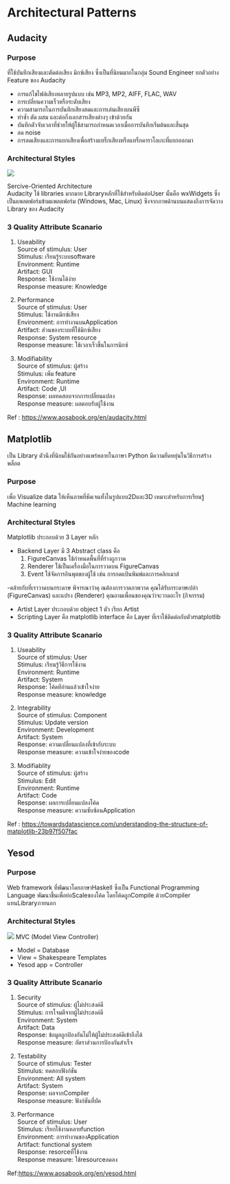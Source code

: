 # Architectural Patterns

## Audacity

### Purpose
ที่ใช้บันทึกเสียงและตัดต่อเสียง มิกซ์เสียง ซึ่งเป็นที่นิยมมากในกลุ่ม Sound Engineer
ยกตัวอย่าง Feature ของ Audacity
- การแก้ไขไฟล์เสียงหลายรูปแบบ เช่น MP3, MP2, AIFF, FLAC, WAV
- การเปลี่ยนความเร็วหรือระดับเสียง
- ความสามารถในการบันทึกเสียงสดและการเล่นเสียงบนพีซี
- ทำซ้ำ ตัด ผสม และต่อกิ่งเอกสารเสียงต่างๆ เข้าด้วยกัน
- บันทึกตัวจับเวลาที่ช่วยให้ผู้ใช้สามารถกำหนดเวลาเมื่อการบันทึกเริ่มต้นและสิ้นสุด
- ลด noise
- การลดเสียงและการแยกเสียงเพื่อสร้างแทร็กเสียงหรือแทร็กคาราโอเกะที่แยกออกมา

### Architectural Styles
<img
  src="https://www.aosabook.org/images/audacity/Layers.png">

Sercive-Oriented Architecture <br>
Audacity ใช้ libraries มากมาย Libraryหลักที่ใช้สำหรับติดต่อUser นั้นคือ wxWidgets ซึ่งเป็นแพลตฟอร์มข้ามแพลตฟอร์ม (Windows, Mac, Linux) ซึงจากภาพด้านบนแสดงถึงการจัดวาง
Library ของ Audacity

### 3 Quality Attribute Scanario
1. Useability<br />
   Source of stimulus: User<br />
   Stimulus: เรียนรู้ระบบsoftware<br />
   Environment: Runtime<br />
   Artifact: GUI<br />
   Response: ใช้งานได้ง่าย<br />
   Response measure: Knowledge<br />

2. Performance<br />
   Source of stimulus: User<br />
   Stimulus: ใช้งานมิกซ์เสียง<br />
   Environment: การทำงานบนApplication<br />
   Artifact: ส่วนของระบบที่ใช้มิกซ์เสียง<br />
   Response: System resource<br />
   Response measure: ใช้เวลาเร็วขึ้นในการมิกซ์<br />

3. Modifiability <br />
   Source of stimulus: ผู้สร้าง<br />
   Stimulus: เพิ่ม feature<br />
   Environment: Runtime<br />
   Artifact: Code ,UI<br />
   Response: ผลทดสอบจากการเปลี่ยนแปลง<br />
   Response measure: ผลตอบรับผู้ใช้งาน<br />
   
Ref : https://www.aosabook.org/en/audacity.html

## Matplotlib
เป็น Library ตัวนึงที่นิยมใช้กันอย่างแพร่หลายในภาษา Python มีความยืดหยุ่นในวิธีการสร้างพล็อต

### Purpose
เพื่อ Visualize data ให้เห็นภาพที่ชัดเจนทั้งในรูปแบบ2Dและ3D เหมาะสำหรับการเรียนรู้ Machine learning

### Architectural Styles
Matplotlib ประกอบด้วย 3 Layer หลัก
- Backend Layer มี 3 Abstract class คือ
  1. FigureCanvas ใช้กำหนดพื้นที่ที่ร่างถูกวาด
  2. Renderer ใช้เป็นเครื่องมือในการวาดบน FigureCanvas
  3. Event ใช้จัดการอินพุตของผู้ใช้ เช่น การกดแป้นพิมพ์และการคลิกเมาส์
 
-คล้ายกับที่เราวาดบนกระดาษ พิจารณาว่าคุ ณต้องการวาดภาพวาด คุณได้รับกระดาษเปล่า (FigureCanvas) และแปรง (Renderer) คุณถามเพื่อนของคุณว่าจะวาดอะไร (กิจกรรม)
- Artist Layer ประกอบด้วย object 1 ตัว เรียก Artist
- Scripting Layer คือ matplotlib interface คือ Layer ที่เราใช้ติดต่อกับตัวmatplotlib

### 3 Quality Attribute Scanario
1. Useability<br />
   Source of stimulus: User<br />
   Stimulus: เรียนรู้วิธีการใช้งาน<br />
   Environment: Runtime<br />
   Artifact: System<br />
   Response: โค้ดทีอ่านแล้วเข้าใจง่าย<br />
   Response measure: knowledge<br />

2. Integrability<br />
   Source of stimulus: Component<br />
   Stimulus: Update version<br />
   Environment: Development<br />
   Artifact: System<br />
   Response: ความเปลี่ยนแปลงที่เข้ากับระบบ<br />
   Response measure: ความเข้าใจง่ายของcode<br />

3. Modifiablity<br />
   Source of stimulus: ผู้สร้าง<br />
   Stimulus: Edit<br />
   Environment: Runtime<br />
   Artifact: Code<br />
   Response: ผลการเปลี่ยนแปลงโค้ด<br />
   Response measure: ความซับซ้อนApplication<br />
   
Ref : https://towardsdatascience.com/understanding-the-structure-of-matplotlib-23b97f507fac



## Yesod


### Purpose
Web framework ที่พัฒนาโดยภาษาHaskell ซึ่งเป็น Functional Programming Language พัฒนาขึ้นเพื่อย่อScaleของโค้ด โดยโค้ดถูกCompile ด้วยCompiler แทนLibraryภายนอก 

### Architectural Styles
<img src="https://www.aosabook.org/images/yesod/overview.png">
MVC (Model View Controller)<br>

- Model = Database
- View = Shakespeare Templates
- Yesod app = Controller

### 3 Quality Attribute Scanario
1. Security<br />
   Source of stimulus: ผู้ไม่ประสงค์ดี<br />
   Stimulus: การโจมตีจากผู้ไม่ประสงค์ดี<br />
   Environment: System<br />
   Artifact: Data<br />
   Response: ข้อมูลถูกป้องกันไม่ให้ผู้ไม่ประสงค์ดีเข้าถึงได้<br />
   Response measure: อัตราส่วนการป้องกันสำเร็จ<br />

2. Testability <br />
   Source of stimulus: Tester<br />
   Stimulus: ทดสอบฟังก์ชัน<br />
   Environment: All system<br />
   Artifact: System<br />
   Response: ผลจากCompiler<br />
   Response measure: ฟังก์ชันที่บัค<br />

3. Performance<br />
   Source of stimulus: User<br />
   Stimulus: เรียกใช้งานหลายfunction<br />
   Environment: การทำงานของApplication<br />
   Artifact: functional system<br />
   Response: resorceที่ใช้งาน<br />
   Response measure: ใช้resourceลดลง<br />
 
Ref:https://www.aosabook.org/en/yesod.html
   


